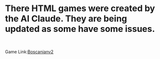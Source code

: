 # There HTML games were created by the AI Claude. They are being updated as some have some issues.


<br>

Game Link:[Boscanianv2](**http://htmlpreview.github.io/?https://github.com/rcman/html.games/blob/main/boscanianv2.html)
